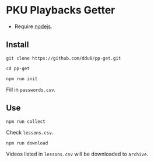 # PKU Playbacks Getter
- Require [nodejs](https://nodejs.org/).

## Install
```
git clone https://github.com/ddu6/pp-get.git
```
```
cd pp-get
```
```
npm run init
```
Fill in `passwords.csv`.

## Use
```
npm run collect
```
Check `lessons.csv`.
```
npm run download
```
Videos listed in `lessons.csv` will be downloaded to `archive`.
